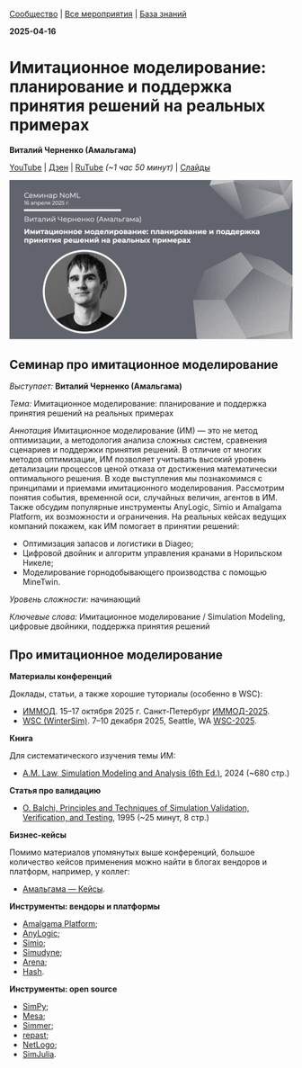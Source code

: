 [Сообщество](/README.RU.md) | [Все мероприятия](/Events.RU.md) | [База знаний](/KB/README.RU.md)

**2025-04-16**

# Имитационное моделирование: планирование и поддержка принятия решений на реальных примерах

**Виталий Черненко (Амальгама)**

[YouTube](https://youtube.com/live/LVBEX5l97RA) \| [Дзен](https://dzen.ru/video/watch/6803b248c712ee314d9b1321) \| [RuTube](https://rutube.ru/video/59e262174726de82ecc3827416202d79/) *(~1 час 50 минут)* | [Слайды](2025-04-16-Chernenko-SM.pdf)

![thumbnail](thumbnail.png)

## Семинар про имитационное моделирование

*Выступает:* **Виталий Черненко (Амальгама)**

*Тема:* Имитационное моделирование: планирование и поддержка принятия решений на реальных примерах

*Аннотация*
Имитационное моделирование (ИМ) — это не метод оптимизации, а методология анализа сложных систем, сравнения сценариев и поддержки принятия решений. В отличие от многих методов оптимизации, ИМ позволяет учитывать высокий уровень детализации процессов ценой отказа от достижения математически оптимального решения.
В ходе выступления мы познакомимся с принципами и приемами имитационного
моделирования. Рассмотрим понятия события, временной оси, случайных величин, агентов в ИМ.
Также обсудим популярные инструменты AnyLogic, Simio и Amalgama Platform, их возможности и ограничения.
На реальных кейсах ведущих компаний покажем, как ИМ помогает в принятии решений:
* Оптимизация запасов и логистики в Diageo;
* Цифровой двойник и алгоритм управления кранами в Норильском Никеле;
* Моделирование горнодобывающего производства с помощью MineTwin.

*Уровень сложности:* начинающий

*Ключевые слова:* Имитационное моделирование / Simulation Modeling, цифровые двойники, поддержка принятия решений

## Про имитационное моделирование

**Материалы конференций**

Доклады, статьи, а также хорошие туториалы (особенно в WSC):
* [ИММОД](http://simulation.su/). 15–17 октября 2025 г. Санкт-Петербург [ИММОД-2025](http://simulation.su/static/ru-immod-2025.html).
* [WSC (WinterSim)](https://informs-sim.org/). 7–10 декабря 2025, Seattle, WA [WSC-2025](https://meetings.informs.org/wordpress/wsc2025/).

**Книга**

Для систематического изучения темы ИМ:
* [A.M. Law, Simulation Modeling and Analysis (6th Ed.)](https://www.averill-law.com/simulation-book/), 2024 (~680 стр.)

**Статья про валидацию**
* [O. Balchi, Principles and Techniques of Simulation Validation, Verification, and Testing](https://dl.acm.org/doi/pdf/10.1145/224401.224456), 1995 (~25 минут, 8 стр.)

**Бизнес-кейсы**

Помимо материалов упомянутых выше конференций, большое количество кейсов применения можно найти в блогах вендоров и платформ, например, у коллег:
* [Амальгама — Кейсы](https://amalgamasimulation.ru/materials/).

**Инструменты: вендоры и платформы**
* [Amalgama Platform](http://www.platform.amalgamasimulation.com/);
* [AnyLogic](https://www.anylogic.com/);
* [Simio](https://www.simio.com/);
* [Simudyne](https://simudyne.com/);
* [Arena](https://www.rockwellautomation.com/es-mx/products/software/arena-simulation.html);
* [Hash](https://hash.ai/).

**Инструменты: open source**
* [SimPy](https://simpy.readthedocs.io/en/latest/);
* [Mesa](https://mesa.readthedocs.io/stable/);
* [Simmer](https://r-simmer.org/);
* [repast](https://repast.github.io/);
* [NetLogo](https://ccl.northwestern.edu/netlogo/);
* [SimJulia](https://simjuliajl.readthedocs.io/en/stable/).